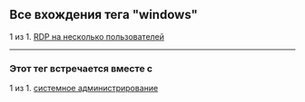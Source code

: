## Все вхождения тега "windows"
1 из 1. [RDP на несколько пользователей](./2020-07-17_windows_multiuser_rdp.md)


---

### Этот тег встречается вместе с


1 из 1. [системное администрирование](./meta_sistemnoe_administrirovanie.md)

